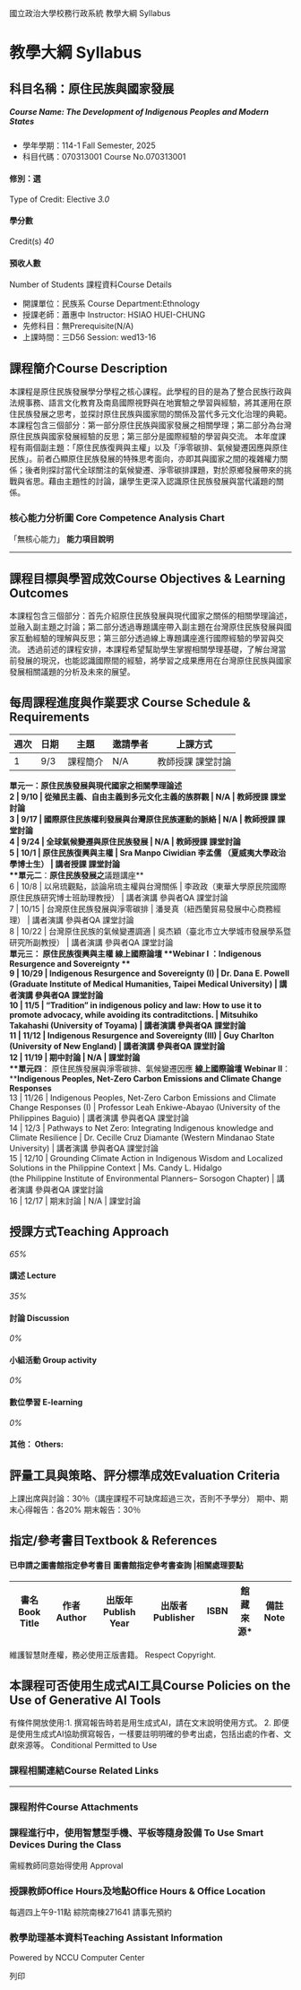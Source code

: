 國立政治大學校務行政系統 教學大綱 Syllabus
# 教學大綱 Syllabus
##  科目名稱：原住民族與國家發展
#####  Course Name: The Development of Indigenous Peoples and Modern States
  * 學年學期：114-1 Fall Semester, 2025 
  * 科目代碼：070313001 Course No.070313001


#### 修別：選
Type of Credit: Elective 
_3.0_
#### 學分數
Credit(s)
_40_
#### 預收人數
Number of Students
課程資料Course Details
  * 開課單位：民族系 Course Department:Ethnology 
  * 授課老師：蕭惠中 Instructor: HSIAO HUEI-CHUNG 
  * 先修科目：無Prerequisite(N/A)
  * 上課時間：三D56 Session: wed13-16


##  課程簡介Course Description
本課程是原住民族發展學分學程之核心課程。此學程的目的是為了整合民族行政與法規事務、語言文化教育及南島國際視野與在地實驗之學習與經驗，將其運用在原住民族發展之思考，並探討原住民族與國家間的關係及當代多元文化治理的典範。
本課程包含三個部分：第一部分原住民族與國家發展之相關學理；第二部分為台灣原住民族與國家發展經驗的反思；第三部分是國際經驗的學習與交流。
本年度課程有兩個副主題：「原住民族復興與主權」以及「淨零碳排、氣候變遷因應與原住民族」。前者凸顯原住民族發展的特殊思考面向，亦即其與國家之間的複雜權力關係；後者則探討當代全球關注的氣候變遷、淨零碳排課題，對於原鄉發展帶來的挑戰與省思。藉由主題性的討論，讓學生更深入認識原住民族發展與當代議題的關係。
###  核心能力分析圖 Core Competence Analysis Chart
「無核心能力」 
**能力項目說明**
* * *
##  課程目標與學習成效Course Objectives & Learning Outcomes 
本課程包含三個部分：首先介紹原住民族發展與現代國家之關係的相關學理論述，並融入副主題之討論；第二部分透過專題講座帶入副主題在台灣原住民族發展與國家互動經驗的理解與反思；第三部分透過線上專題講座進行國際經驗的學習與交流。
透過前述的課程安排，本課程希望幫助學生掌握相關學理基礎，了解台灣當前發展的現況，也能認識國際間的經驗，將學習之成果應用在台灣原住民族與國家發展相關議題的分析及未來的展望。
##  每周課程進度與作業要求 Course Schedule & Requirements
週次 |  日期 |  主題 |  邀請學者 |  上課方式  
---|---|---|---|---  
1 |  9/3 |  課程簡介 |  N/A |  教師授課 課堂討論  
**單元一：****原住民族發展與現代國家之相關學理論述**  
2 |  9/10 |  從殖民主義、自由主義到多元文化主義的族群觀 |  N/A |  教師授課 課堂討論  
3 |  9/17 |  國際原住民族權利發展與台灣原住民族運動的脈絡 |  N/A |  教師授課 課堂討論  
4 |  9/24 |  全球氣候變遷與原住民族發展 |  N/A |  教師授課 課堂討論  
5 |  10/1 |  原住民族復興與主權 |  Sra Manpo Ciwidian 李孟儒 （夏威夷大學政治學博士生） |  講者授課 課堂討論  
**單元****二****：****原住民族發展之****議題講座**  
6 |  10/8 |  以帛琉觀點，談論帛琉主權與台灣關係 |  李政政（東華大學原民院國際原住民族研究博士班助理教授） |  講者演講 參與者QA 課堂討論  
7 |  10/15 |  台灣原住民族發展與淨零碳排 |  潘旻真（紐西蘭貿易發展中心商務經理） |  講者演講 參與者QA 課堂討論  
8 |  10/22 |  台灣原住民族的氣候變遷調適 |  吳杰穎（臺北市立大學城市發展學系暨研究所副教授） |  講者演講 參與者QA 課堂討論  
**單元****三****： 原住民族復興與主權 ****線上國際論壇** **Webinar I ：Indigenous Resurgence and Sovereignty **  
9 |  10/29 |  Indigenous Resurgence and Sovereignty (I) |  Dr. Dana E. Powell (Graduate Institute of Medical Humanities, Taipei Medical University) |  講者演講 參與者QA 課堂討論  
10 |  11/5 |  “Tradition” in indigenous policy and law: How to use it to promote advocacy, while avoiding its contraditctions. |  Mitsuhiko Takahashi (University of Toyama) |  講者演講 參與者QA 課堂討論  
11 |  11/12 |  Indigenous Resurgence and Sovereignty (III) |  Guy Charlton (University of New England) |  講者演講 參與者QA 課堂討論  
12 |  11/19 |  期中討論 |  N/A |  課堂討論  
**單元****四****： 原住民族發展與淨零碳排、氣候變遷因應 ****線上國際論壇** **Webinar II****：****Indigenous Peoples, Net-Zero Carbon Emissions and Climate Change Responses**  
13 |  11/26 |  Indigenous Peoples, Net-Zero Carbon Emissions and Climate Change Responses (I) |  Professor Leah Enkiwe-Abayao (University of the Philippines Baguio) |  講者演講 參與者QA 課堂討論  
14 |  12/3 |  Pathways to Net Zero: Integrating Indigenous knowledge and Climate Resilience |  Dr. Cecille Cruz Diamante (Western Mindanao State University) |  講者演講 參與者QA 課堂討論  
15 |  12/10 |  Grounding Climate Action in Indigenous Wisdom and Localized Solutions in the Philippine Context |  Ms. Candy L. Hidalgo  
(the Philippine Institute of Environmental Planners– Sorsogon Chapter) |  講者演講 參與者QA 課堂討論  
16 |  12/17 |  期末討論 |  N/A |  課堂討論  
##  授課方式Teaching Approach
_65%_
####  講述 Lecture
_35%_
####  討論 Discussion
_0%_
####  小組活動 Group activity
_0%_
####  數位學習 E-learning
_0%_
####  其他： Others:
##  評量工具與策略、評分標準成效Evaluation Criteria
上課出席與討論：30％（講座課程不可缺席超過三次，否則不予學分）
期中、期末心得報告：各20%
期末報告：30％
##  指定/參考書目Textbook & References
####  已申請之圖書館指定參考書目  圖書館指定參考書查詢 |相關處理要點
書名 Book Title |  作者 Author |  出版年 Publish Year |  出版者 Publisher |  ISBN  |  館藏來源* |  備註 Note  
---|---|---|---|---|---|---  
維護智慧財產權，務必使用正版書籍。 Respect Copyright.
##  本課程可否使用生成式AI工具Course Policies on the Use of Generative AI Tools
有條件開放使用:1. 撰寫報告時若是用生成式AI，請在文末說明使用方式。 2. 即便是使用生成式AI協助撰寫報告，一樣要註明明確的參考出處，包括出處的作者、文獻來源等。 Conditional Permitted to Use 
###  課程相關連結Course Related Links
* * *
###  課程附件Course Attachments
###  課程進行中，使用智慧型手機、平板等隨身設備 To Use Smart Devices During the Class
需經教師同意始得使用  Approval
###  授課教師Office Hours及地點Office Hours & Office Location
每週四上午9-11點
綜院南棟271641
請事先預約
###  教學助理基本資料Teaching Assistant Information
Powered by NCCU Computer Center
  
列印
